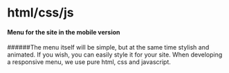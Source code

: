 # html/css/js
#### Menu for the site in the mobile version

######The menu itself will be simple, but at the same time stylish and animated. If you wish, you can easily style it for your site. When developing a responsive menu, we use pure html, css and javascript.
